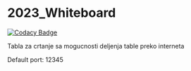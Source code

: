 # 2023_Whiteboard

[![Codacy Badge](https://api.codacy.com/project/badge/Grade/31c4cf0b390b47e3aae02851da903b09)](https://app.codacy.com/gh/matf-pp/2023_Whiteboard?utm_source=github.com&utm_medium=referral&utm_content=matf-pp/2023_Whiteboard&utm_campaign=Badge_Grade)

Tabla za crtanje sa mogucnosti deljenja table preko interneta

Default port: 12345
